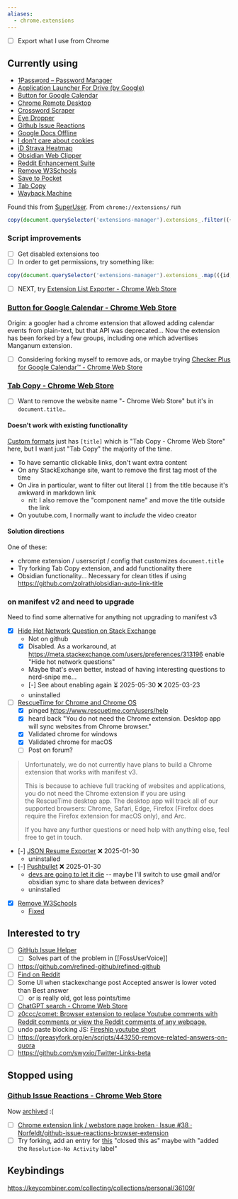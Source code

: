 ```yaml
---
aliases:
  - chrome.extensions
---
```

- [ ] Export what I use from Chrome

## Currently using

- [1Password – Password Manager](https://chromewebstore.google.com/detail/aeblfdkhhhdcdjpifhhbdiojplfjncoa)
- [Application Launcher For Drive (by Google)](https://chromewebstore.google.com/detail/lmjegmlicamnimmfhcmpkclmigmmcbeh)
- [Button for Google Calendar](https://chromewebstore.google.com/detail/lfjnmopldodmmdhddmeacgjnjeakjpki)
- [Chrome Remote Desktop](https://chromewebstore.google.com/detail/inomeogfingihgjfjlpeplalcfajhgai)
- [Crossword Scraper](https://chromewebstore.google.com/detail/lmneijnoafbpnfdjabialjehgohpmcpo)
- [Eye Dropper](https://chromewebstore.google.com/detail/hmdcmlfkchdmnmnmheododdhjedfccka)
- [Github Issue Reactions](https://chromewebstore.google.com/detail/enekincdenmmbpgkbhflknhaphpajnfd)
- [Google Docs Offline](https://chromewebstore.google.com/detail/ghbmnnjooekpmoecnnnilnnbdlolhkhi)
- [I don't care about cookies](https://chromewebstore.google.com/detail/fihnjjcciajhdojfnbdddfaoknhalnja)
- [iD Strava Heatmap](https://chromewebstore.google.com/detail/eglbcifjafncknmpmnelckombmgddlco)
- [Obsidian Web Clipper](https://chromewebstore.google.com/detail/cnjifjpddelmedmihgijeibhnjfabmlf)
- [Reddit Enhancement Suite](https://chromewebstore.google.com/detail/kbmfpngjjgdllneeigpgjifpgocmfgmb)
- [Remove W3Schools](https://chromewebstore.google.com/detail/gohnadkcefpdhblajddfnhapimpdjkje)
- [Save to Pocket](https://chromewebstore.google.com/detail/niloccemoadcdkdjlinkgdfekeahmflj)
- [Tab Copy](https://chromewebstore.google.com/detail/micdllihgoppmejpecmkilggmaagfdmb)
- [Wayback Machine](https://chromewebstore.google.com/detail/fpnmgdkabkmnadcjpehmlllkndpkmiak)

Found this from [SuperUser](https://superuser.com/questions/1164152/get-a-list-of-installed-chrome-extensions). From `chrome://extensions/` run

```js
copy(document.querySelector('extensions-manager').extensions_.filter(({state}) => state !== 'DISABLED').map(({name, webStoreUrl}) => `- [${name}](${webStoreUrl})`).join("\n"))
```

### Script improvements

- [ ] Get disabled extensions too
- [ ] In order to get permissions, try something like:
```js
copy(document.querySelector('extensions-manager').extensions_.map(({id, name, state, webStoreUrl, permissions}) => ({id, name, state, webStoreUrl, perms: permissions.simplePermissions.map(simple => simple.message)})))
```
- [ ] NEXT, try [Extension List Exporter - Chrome Web Store](https://chromewebstore.google.com/detail/extension-list-exporter/bhhfnfghihjhloegfchnfhcknbpdfmle)
### [Button for Google Calendar - Chrome Web Store](https://chromewebstore.google.com/detail/button-for-google-calenda/lfjnmopldodmmdhddmeacgjnjeakjpki)
Origin: a googler had a chrome extension that allowed adding calendar events from plain-text, but that API was deprecated...
Now the extension has been forked by a few groups, including one which advertises Manganum extension.
- [ ] Considering forking myself to remove ads, or maybe trying [Checker Plus for Google Calendar™ - Chrome Web Store](https://chromewebstore.google.com/detail/checker-plus-for-google-c/hkhggnncdpfibdhinjiegagmopldibha)
### [Tab Copy - Chrome Web Store](https://chromewebstore.google.com/detail/tab-copy/micdllihgoppmejpecmkilggmaagfdmb)
- [ ] Want to remove the website name "- Chrome Web Store" but it's in `document.title`..
#### Doesn't work with existing functionality
[Custom formats](https://tabcopy.com/docs/formats/custom-formats/)  just has `[title]` which is "Tab Copy - Chrome Web Store" here, but I want just "Tab Copy" the majority of the time.
- To have semantic clickable links, don't want extra content
- On any StackExchange site, want to remove the first tag most of the time
- On Jira in particular, want to filter out literal `[]` from the title because it's awkward in markdown link
	- nit: I also remove the "component name" and move the title outside the link
- On youtube.com, I normally want to *include* the video creator
#### Solution directions
One of these:
- chrome extension / userscript / config that customizes `document.title` 
- Try forking Tab Copy extension, and add functionality there
- Obsidian functionality... Necessary for clean titles if using https://github.com/zolrath/obsidian-auto-link-title

### on manifest v2 and need to upgrade
Need to find some alternative for anything not upgrading to manifest v3
- [x] [Hide Hot Network Question on Stack Exchange](https://chromewebstore.google.com/detail/hide-hot-network-question/jommfgnflipjalbpbgcfghdpoeijpoab)
	- Not on github
	- [x] Disabled. As a workaround, at https://meta.stackexchange.com/users/preferences/313196 enable "Hide hot network questions"
	- Maybe that's even better, instead of having interesting questions to nerd-snipe me...
	- [-] See about enabling again ⏳ 2025-05-30 ❌ 2025-03-23
	- uninstalled
- [ ] [RescueTime for Chrome and Chrome OS](https://chromewebstore.google.com/detail/rescuetime-for-chrome-and/bdakmnplckeopfghnlpocafcepegjeap)
	- [x] pinged https://www.rescuetime.com/users/help
	- [x] heard back "You do not need the Chrome extension. Desktop app will sync websites from Chrome browser."
	- [x] Validated chrome for windows
	- [x] Validated chrome for macOS
	- [ ] Post on forum?

> Unfortunately, we do not currently have plans to build a Chrome extension that works with manifest v3.  
>   
> This is because to achieve full tracking of websites and applications, you do not need the Chrome extension if you are using the RescueTime desktop app. The desktop app will track all of our supported browsers: Chrome, Safari, Edge, Firefox (Firefox does require the Firefox extension for macOS only), and Arc.  
>   
> If you have any further questions or need help with anything else, feel free to get in touch.

- [-] [JSON Resume Exporter](https://chromewebstore.google.com/detail/json-resume-exporter/caobgmmcpklomkcckaenhjlokpmfbdec) ❌ 2025-01-30
	- uninstalled
- [-] [Pushbullet](https://chromewebstore.google.com/detail/pushbullet/chlffgpmiacpedhhbkiomidkjlcfhogd) ❌ 2025-01-30
	- [devs are going to let it die](https://www.reddit.com/r/PushBullet/comments/1eidx6q/pushbullet_chrome_extension_uses_manifest_v2/)  -- maybe I'll switch to use gmail and/or obsidian sync to share data between devices?
	- uninstalled
- [x] [Remove W3Schools](https://chromewebstore.google.com/detail/remove-w3schools/gohnadkcefpdhblajddfnhapimpdjkje) 
	- [Fixed](https://github.com/GMaiolo/remove-w3schools/issues/16#issuecomment-2625358504)
## Interested to try
- [ ] [GitHub Issue Helper](https://chromewebstore.google.com/detail/github-issue-helper/ofckeainckjmmfocpjilclcdfcoajfno?source=sh/x/wa/m1/4&kgs=616b828c3939b6eb)
	- [ ] Solves part of the problem in [[FossUserVoice]]
- [ ] https://github.com/refined-github/refined-github
- [ ] [Find on Reddit](https://chromewebstore.google.com/detail/find-on-reddit/jbcdpeekakanklckgooknpbonojhjncm)
- [ ] Some UI when stackexchange post Accepted answer is lower voted than Best answer
	- [ ] or is really old, got less points/time
- [ ] [ChatGPT search - Chrome Web Store](https://chromewebstore.google.com/detail/chatgpt-search/ejcfepkfckglbgocfkanmcdngdijcgld)
- [ ] [z0ccc/comet: Browser extension to replace Youtube comments with Reddit comments or view the Reddit comments of any webpage.](https://github.com/z0ccc/comet)
- [ ] undo paste blocking JS: [Fireship youtube short](https://youtube.com/shorts/7bmsDg4BaKw?si=S2ZxrtdXTZz4JA2i)
- [ ] https://greasyfork.org/en/scripts/443250-remove-related-answers-on-quora
- [ ] https://github.com/swyxio/Twitter-Links-beta

## Stopped using
### [Github Issue Reactions - Chrome Web Store](https://chromewebstore.google.com/detail/github-issue-reactions/enekincdenmmbpgkbhflknhaphpajnfd)
Now [archived](https://github.com/Norfeldt/github-issue-reactions-browser-extension) :(
- [ ] [Chrome extension link / webstore page broken · Issue #38 · Norfeldt/github-issue-reactions-browser-extension](https://github.com/Norfeldt/github-issue-reactions-browser-extension/issues/38)
- [ ] Try forking, add an entry for [this](https://github.com/PowerShell/PowerShell/issues/16812#event-13855745034) "closed this as" maybe with "added the `Resolution-No Activity` label"

## Keybindings
https://keycombiner.com/collecting/collections/personal/36109/
